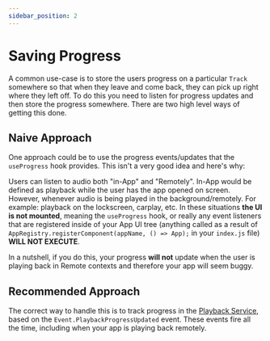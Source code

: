 ```yaml
---
sidebar_position: 2
---
```


# Saving Progress

A common use-case is to store the users progress on a particular `Track`
somewhere so that when they leave and come back, they can pick up right where
they left off. To do this you need to listen for progress updates and then
store the progress somewhere. There are two high level ways of getting this
done.

## Naive Approach

One approach could be to use the progress events/updates that the `useProgress`
hook provides. This isn't a very good idea and here's why:

Users can listen to audio both "in-App" and "Remotely". In-App would be defined
as playback while the user has the app opened on screen. However, whenever
audio is being played in the background/remotely. For example: playback on the
lockscreen, carplay, etc. In these situations **the UI is not mounted**, meaning
the `useProgress` hook, or really any event listeners that are registered
inside of your App UI tree (anything called as a result of
`AppRegistry.registerComponent(appName, () => App);` in your `index.js` file)
**WILL NOT EXECUTE**.

In a nutshell, if you do this, your progress **will not** update when the user
is playing back in Remote contexts and therefore your app will seem buggy.

## Recommended Approach

The correct way to handle this is to track progress in the
[Playback Service](../basics/playback-service.md), based on the
`Event.PlaybackProgressUpdated` event. These events fire all the time, including
when your app is playing back remotely.

